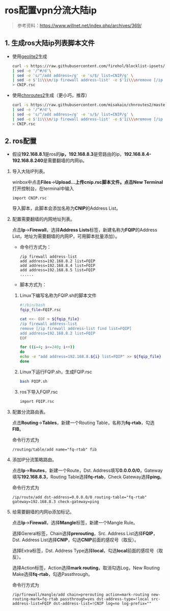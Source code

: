 # ros配置vpn分流大陆ip

> 参考资料：<https://www.willnet.net/index.php/archives/369/>

## 1. 生成ros大陆ip列表脚本文件

+ 使用[geolite2](https://github.com/firehol/blocklist-ipsets/tree/master/geolite2_country)生成

    ```bash
    curl -s https://raw.githubusercontent.com/firehol/blocklist-ipsets/master/geolite2_country/country_cn.netset \
    | sed -e '/^#/d'\
    | sed -e 's/^/add address=/g' -e 's/$/ list=CNIP/g' \
    | sed -e $'1i\\\n/ip firewall address-list' -e $'1i\\\nremove [/ip firewall address-list find list=CNIP]' -e $'1i\\\nadd address=10.0.0.0/8 list=CNIP comment=private-network' -e $'1i\\\nadd address=172.16.0.0/12 list=CNIP comment=private-network' -e $'1i\\\nadd address=192.168.0.0/16 list=CNIP comment=private-network' \
    > CNIP.rsc
    ```

+ 使用[chnroutes2](https://github.com/misakaio/chnroutes2)生成（更小巧，推荐）

    ```bash
    curl -s https://raw.githubusercontent.com/misakaio/chnroutes2/master/chnroutes.txt \
    | sed -e '/^#/d'\
    | sed -e 's/^/add address=/g' -e 's/$/ list=CNIP/g' \
    | sed -e $'1i\\\n/ip firewall address-list' -e $'1i\\\nremove [/ip firewall address-list find list=CNIP]' -e $'1i\\\nadd address=10.0.0.0/8 list=CNIP comment=private-network' -e $'1i\\\nadd address=172.16.0.0/12 list=CNIP comment=private-network' -e $'1i\\\nadd address=192.168.0.0/16 list=CNIP comment=private-network' \
    > CNIP.rsc
    ```

## 2. ros配置

+ 假设**192.168.8.1**是ros的**ip，192.168.8.3**是旁路由的ip，**192.168.8.4-192.168.8.240**是需要翻墙的内网ip。

1. 导入大陆IP列表。

    winbox中点击**Files**->**Upload...**上传cnip.rsc脚本文件。点击**New Terminal**打开控制台，在terminal中输入

    ```ros
    import CNIP.rsc
    ```

    导入脚本，此脚本会添加名称为**CNIP**的Address List。

2. 配置需要翻墙的内网地址列表。

    点击**Ip**->**Firewall**，选择**Address Lists**标签，新建名称为**FQIP**的Address List，地址为需要翻墙的内网IP，可用脚本批量添加）。

    + 命令行方式为：

        ```ros
        /ip firewall address-list
        add address=192.168.8.2 list=FQIP
        add address=192.168.8.4 list=FQIP
        add address=192.168.8.5 list=FQIP
        ......
        ```

    + 脚本方式为：

    1. Linux下编写名称为FQIP.sh的脚本文件

        ```bash
        #!/bin/bash
        fqip_file=FQIP.rsc

        cat <<- EOF > ${fqip_file}
        /ip firewall address-list
        remove [/ip firewall address-list find list=FQIP]
        add address=192.168.8.2 list=FQIP
        EOF

        for ((i=4; i<=240; i++))
        do
        echo -e "add address=192.168.8.${i} list=FQIP" >> ${fqip_file}
        done
        ```

    2. Linux下运行FQIP.sh，生成FQIP.rsc

        ```bash
        bash FQIP.sh
        ```

    3. ros下导入FQIP.rsc

        ```bash
        import FQIP.rsc
        ```

3. 配置分流路由表。

    点击**Routing**->**Tables**，新建一个Routing Table，名称为**fq-rtab**，勾选**FIB**。

    命令行方式为

    ```ros
    /routing/table/add name="fq-rtab" fib
    ```

4. 添加IP分流策略路由。

    点击**Ip**->**Routes**，新建一个Route，Dst. Address填写**0.0.0.0/0**，Gateway填写**192.168.8.3**，Routing Table选择**fq-rtab**，Check Gateway选择**ping**。

    命令行方式为

    ```ros
    /ip/route/add dst-address=0.0.0.0/0 routing-table="fq-rtab" gateway=192.168.8.3 check-gateway=ping
    ```

5. 给需要翻墙的内网ip添加标记。

    点击**Ip**->**Firewall**，选择**Mangle**标签，新建一个Mangle Rule。

    选择Gereral标签，Chain选择**prerouting**，Src. Address List选择**FQIP**，Dst. Address List选择**CNIP**，勾选**CNIP**前面的感叹号（取反）。

    选择Extra标签，Dst. Address Type选择**local**，勾选**local**前面的感叹号（取反）。

    选择Action标签，Action选择**mark routing**，取消勾选Log，New Routing Make选择**fq-rtab**，勾选Passthrough。

    命令行方式为

    ```ros
    /ip/firewall/mangle/add chain=prerouting action=mark-routing new-routing-mark=fq-rtab passthrough=yes dst-address-type=!local src-address-list=FQIP dst-address-list=!CNIP log=no log-prefix=""
    ```
